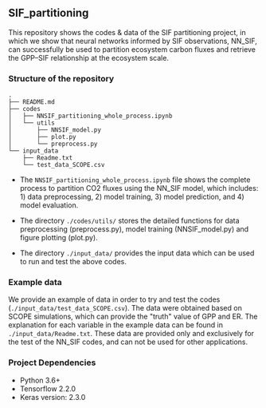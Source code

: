 ## SIF_partitioning

This repository shows the codes & data of the SIF partitioning project, in which we show that neural networks informed by SIF observations, NN_SIF, can successfully be used to partition ecosystem carbon fluxes and retrieve the GPP–SIF relationship at the ecosystem scale.

### Structure of the repository

```
.
├── README.md
├── codes
│   ├── NNSIF_partitioning_whole_process.ipynb
│   └── utils
│       ├── NNSIF_model.py
│       ├── plot.py
│       └── preprocess.py
└── input_data
    ├── Readme.txt
    └── test_data_SCOPE.csv
```


* The `NNSIF_partitioning_whole_process.ipynb` file shows the complete process to partition CO2 fluxes using the NN_SIF model, which includes: 1) data preprocessing, 2) model training, 3) model prediction, and 4) model evaluation.

* The directory `./codes/utils/` stores the detailed functions for data preprocessing (preprocess.py), model training (NNSIF_model.py) and figure plotting (plot.py).

* The directory `./input_data/` provides the input data which can be used to run and test the above codes.


### Example data
We provide an example of data in order to try and test the codes (`./input_data/test_data_SCOPE.csv`). The data were obtained based on SCOPE simulations, which can provide the "truth" value of GPP and ER. The explanation for each variable in the example data can be found in `./input_data/Readme.txt`. These data are provided only and exclusively for the test of the NN_SIF codes, and can not be used for other applications. 


### Project Dependencies

* Python 3.6+
* Tensorflow 2.2.0
* Keras version: 2.3.0